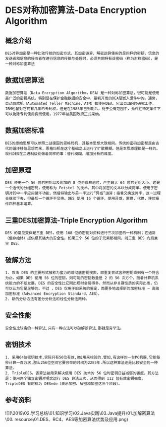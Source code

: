 # DES对称加密算法-Data Encryption Algorithm
## 概念介绍
```
DES对称加密是一种比较传统的加密方式，其加密运算、解密运算使用的是同样的密钥，信息的发送者和信息的接收者在进行信息的传输与处理时，必须共同持有该密码（称为对称密码），是一种对称加密算法
```

## 数据加密算法
```
数据加密算法（Data Encryption Algorithm，DEA）是一种对称加密算法，很可能是使用最广泛的密钥系统，特别是在保护金融数据的安全中，最初开发的DEA是嵌入硬件中的。通常，自动取款机（Automated Teller Machine，ATM）都使用DEA。它出自IBM的研究工作，IBM也曾对它拥有几年的专利权，但是在1983年已到期后，处于公有范围中，允许在特定条件下可以免除专利使用费而使用。1977年被美国政府正式采纳。
```

## 数据加密标准
```
DES的原始思想可以参照二战德国的恩格玛机，其基本思想大致相同。传统的密码加密都是由古代的循环移位思想而来，恩格玛机在这个基础之上进行了扩散模糊。但是本质原理都是一样的。现代DES在二进制级别做着同样的事：替代模糊，增加分析的难度。
```

## 加密原理
```
DES 使用一个 56 位的密钥以及附加的 8 位奇偶校验位，产生最大 64 位的分组大小。这是一个迭代的分组密码，使用称为 Feistel 的技术，其中将加密的文本块分成两半。使用子密钥对其中一半应用循环功能，然后将输出与另一半进行“异或”运算；接着交换这两半，这一过程会继续下去，但最后一个循环不交换。DES 使用 16 个循环，使用异或，置换，代换，移位操作四种基本运算。
```

## 三重DES加密算法-Triple Encryption Algorithm
```
DES 的常见变体是三重 DES，使用 168 位的密钥对资料进行三次加密的一种机制；它通常（但非始终）提供极其强大的安全性。如果三个 56 位的子元素都相同，则三重 DES 向后兼容 DES。
```

## 破解方法
```
1. 攻击 DES 的主要形式被称为蛮力的或彻底密钥搜索，即重复尝试各种密钥直到有一个符合为止。如果 DES 使用 56 位的密钥，则可能的密钥数量是 2 的 56 次方个。随着计算机系统能力的不断发展，DES 的安全性比它刚出现时会弱得多，然而从非关键性质的实际出发，仍可以认为它是足够的。不过 ，DES 仅用于旧系统的鉴定，而更多地选择新的加密标准 — 高级加密标准（Advanced Encryption Standard，AES）。
2. 新的分析方法有差分分析法和线性分析法两种。
```

## 安全性能
```
安全性比较高的一种算法,只有一种方法可以破解该算法,那就是穷举法。
```

## 密钥技术
```
1. 采用64位密钥技术,实际只有56位有效,8位用来校验的.譬如,有这样的一台PC机器,它能每秒计算一百万次,那么256位空间它要穷举的时间为2285年.所以这种算法还是比较安全的一种算法.
2. TripleDES。该算法被用来解决使用 DES 技术的 56 位时密钥日益减弱的强度，其方法是：使用两个独立密钥对明文运行 DES 算法三次，从而得到 112 位有效密钥强度。TripleDES 有时称为 DESede（表示加密、解密和加密这三个阶段）。
```

## 参考资料
 ![](\2019\02.学习总结\01.知识学习\02.Java实践\03.Java提升\01.加解密算法\00. resource\01.DES、RC4、AES等加密算法优势及应用.png)
